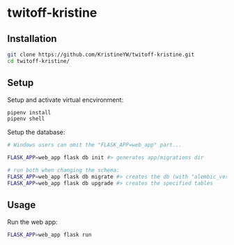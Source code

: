 # twitoff-kristine

## Installation

```sh
git clone https://github.com/KristineYW/twitoff-kristine.git
cd twitoff-kristine/
```

## Setup

Setup and activate virtual encvironment:

```sh
pipenv install
pipenv shell
```

Setup the database:

```sh
# Windows users can omit the "FLASK_APP=web_app" part...

FLASK_APP=web_app flask db init #> generates app/migrations dir

# run both when changing the schema:
FLASK_APP=web_app flask db migrate #> creates the db (with "alembic_version" table)
FLASK_APP=web_app flask db upgrade #> creates the specified tables
```

## Usage

Run the web app:

```sh
FLASK_APP=web_app flask run
```

